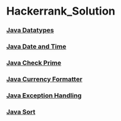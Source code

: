 # Hackerrank_Solution

### [Java Datatypes](https://raw.githubusercontent.com/somerongit/Hackerrank_Solution/main/JavaDatatypes.java)
### [Java Date and Time](https://raw.githubusercontent.com/somerongit/Hackerrank_Solution/main/JavaDateAndTime.java)
### [Java Check Prime](https://raw.githubusercontent.com/somerongit/Hackerrank_Solution/main/JavaCheckPrime.java)
### [Java Currency Formatter](https://raw.githubusercontent.com/somerongit/Hackerrank_Solution/main/JavaCurrencyFormatter.java)
### [Java Exception Handling](https://raw.githubusercontent.com/somerongit/Hackerrank_Solution/main/JavaExceptionHandling.java)
### [Java Sort](https://raw.githubusercontent.com/somerongit/Hackerrank_Solution/main/JavaSort.java)
